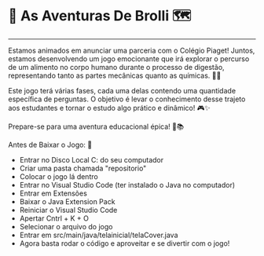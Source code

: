 # 🥦 As Aventuras De Brolli 🗺️
<hr>
Estamos animados em anunciar uma parceria com o Colégio Piaget! Juntos, estamos desenvolvendo um jogo emocionante que irá explorar o percurso de um alimento no corpo humano durante o processo de digestão, representando tanto as partes mecânicas quanto as químicas. 🍔🔬

Este jogo terá várias fases, cada uma delas contendo uma quantidade específica de perguntas. O objetivo é levar o conhecimento desse trajeto aos estudantes e tornar o estudo algo prático e dinâmico! 🎮✨

Prepare-se para uma aventura educacional épica! 🚀📚

Antes de Baixar o Jogo: 🔖
- Entrar no <bold>Disco Local C:</bold> do seu computador
- Criar uma pasta chamada "repositorio"
- Colocar o jogo lá dentro
- Entrar no Visual Studio Code (ter instalado o Java no computador)
- Entrar em Extensões
- Baixar o Java Extension Pack
- Reiniciar o Visual Studio Code
- Apertar Cntrl + K + O
- Selecionar o arquivo do jogo
- Entrar em src/main/java/telainicial/telaCover.java
- Agora basta rodar o código e aproveitar e se divertir com o jogo!
